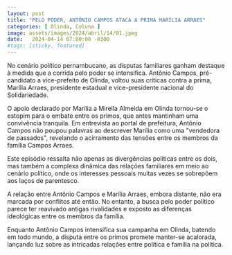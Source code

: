 ```yaml
---
layout: post
title: "PELO PODER, ANTÔNIO CAMPOS ATACA A PRIMA MARÍLIA ARRAES"
categories: [ Olinda, Coluna ]
image: assets/images/2024/abril/14/01.jpeg
date:   2024-04-14 07:00:00 -0300
#tags: [sticky, featured]
---
```

No cenário político pernambucano, as disputas familiares ganham destaque à medida que a corrida pelo poder se intensifica. Antônio Campos, pré-candidato a vice-prefeito de Olinda, voltou suas críticas contra a prima, Marília Arraes, presidente estadual e vice-presidente nacional do Solidariedade.

O apoio declarado por Marília a Mirella Almeida em Olinda tornou-se o estopim para o embate entre os primos, que antes mantinham uma convivência tranquila. Em entrevista ao portal de prefeitura, Antônio Campos não poupou palavras ao descrever Marília como uma "vendedora de passados", revelando o acirramento das tensões entre os membros da família Campos Arraes.

Este episódio ressalta não apenas as divergências políticas entre os dois, mas também a complexa dinâmica das relações familiares em meio ao cenário político, onde os interesses pessoais muitas vezes se sobrepõem aos laços de parentesco.

A relação entre Antônio Campos e Marília Arraes, embora distante, não era marcada por conflitos até então. No entanto, a busca pelo poder político parece ter reavivado antigas rivalidades e exposto as diferenças ideológicas entre os membros da família.

Enquanto Antônio Campos intensifica sua campanha em Olinda, batendo em todo mundo, a disputa entre os primos promete manter-se acalorada, lançando luz sobre as intricadas relações entre política e família na política.
